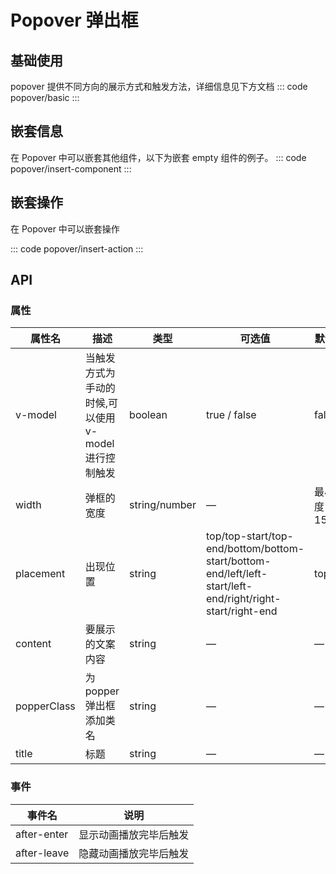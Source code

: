 <script setup>
import basic from 'exam/popover/basic.vue'
import insertAction from 'exam/popover/insert-action.vue'
import insertComponent from 'exam/popover/insert-component.vue'
</script>

# Popover 弹出框

## 基础使用

popover 提供不同方向的展示方式和触发方法，详细信息见下方文档
::: code popover/basic
<basic></basic>
:::

## 嵌套信息

在 Popover 中可以嵌套其他组件，以下为嵌套 empty 组件的例子。
::: code popover/insert-component
<insertComponent></insertComponent>
:::

## 嵌套操作

在 Popover 中可以嵌套操作

::: code popover/insert-action
<insertAction></insertAction>
:::

## API

### 属性

| 属性名      | 描述                                                 | 类型          | 可选值                                                                                                    | 默认值         |
| ----------- | ---------------------------------------------------- | ------------- | --------------------------------------------------------------------------------------------------------- | -------------- |
| v-model     | 当触发方式为手动的时候,可以使用 v-model 进行控制触发 | boolean       | true / false                                                                                              | false          |
| width       | 弹框的宽度                                           | string/number | —                                                                                                         | 最小宽度 150px |
| placement   | 出现位置                                             | string        | top/top-start/top-end/bottom/bottom-start/bottom-end/left/left-start/left-end/right/right-start/right-end | top            |
| content     | 要展示的文案内容                                     | string        | —                                                                                                         | —              |
| popperClass | 为 popper 弹出框 添加类名                            | string        | —                                                                                                         | —              |
| title       | 标题                                                 | string        | —                                                                                                         | —              |

### 事件

| 事件名      | 说明                   |
| ----------- | ---------------------- |
| after-enter | 显示动画播放完毕后触发 |
| after-leave | 隐藏动画播放完毕后触发 |
